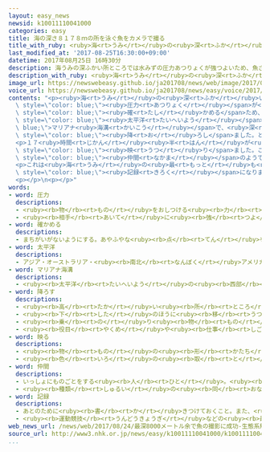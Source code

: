 ```yaml
---
layout: easy_news
newsid: k10011110041000
categories: easy
title: 海の深さ８１７８ｍの所を泳ぐ魚をカメラで撮る
title_with_ruby: <ruby>海<rt>うみ</rt></ruby>の<ruby>深<rt>ふか</rt></ruby>さ８１７８ｍの<ruby>所<rt>ところ</rt></ruby>を<ruby>泳<rt>およ</rt></ruby>ぐ<ruby>魚<rt>さかな</rt></ruby>をカメラで<ruby>撮<rt>と</rt></ruby>る
last_modified_at: '2017-08-25T16:30:00+09:00'
datetime: 2017年08月25日 16時30分
description: 海うみの深ふかい所ところでは水みずの圧力あつりょくが強つよいため、魚さかながいるのは深ふかさ８２００ｍまでだと考かんがえられています。
description_with_ruby: <ruby>海<rt>うみ</rt></ruby>の<ruby>深<rt>ふか</rt></ruby>い<ruby>所<rt>ところ</rt></ruby>では<ruby>水<rt>みず</rt></ruby>の<ruby>圧力<rt>あつりょく</rt></ruby>が<ruby>強<rt>つよ</rt></ruby>いため、<ruby>魚<rt>さかな</rt></ruby>がいるのは<ruby>深<rt>ふか</rt></ruby>さ８２００ｍまでだと<ruby>考<rt>かんが</rt></ruby>えられています。
image_url: https://newswebeasy.github.io/ja201708/news/web/image/2017/08/25/k10011110041000.jpg
voice_url: https://newswebeasy.github.io/ja201708/news/easy/voice/2017/08/25/k10011110041000.mp3
contents: "<p><ruby>海<rt>うみ</rt></ruby>の<ruby>深<rt>ふか</rt></ruby>い<ruby>所<rt>ところ</rt></ruby>では<ruby>水<rt>みず</rt></ruby>の<span\
  \ style=\"color: blue;\"><ruby>圧力<rt>あつりょく</rt></ruby></span>が<ruby>強<rt>つよ</rt></ruby>いため、<ruby>魚<rt>さかな</rt></ruby>がいるのは<ruby>深<rt>ふか</rt></ruby>さ８２００ｍまでだと<ruby>考<rt>かんが</rt></ruby>えられています。これを<span\
  \ style=\"color: blue;\"><ruby>確<rt>たし</rt></ruby>かめる</span>ため、<ruby>海洋研究開発機構<rt>かいようけんきゅうかいはつきこう</rt></ruby>とＮＨＫは<ruby>今年<rt>ことし</rt></ruby>５<ruby>月<rt>がつ</rt></ruby>、<span\
  \ style=\"color: blue;\"><ruby>太平洋<rt>たいへいよう</rt></ruby></span>の<span style=\"color:\
  \ blue;\">マリアナ<ruby>海溝<rt>かいこう</rt></ruby></span>で、<ruby>深<rt>ふか</rt></ruby>さ８１７８ｍまでカメラを<span\
  \ style=\"color: blue;\"><ruby>降<rt>お</rt></ruby>ろし</span>ました。とてもきれいに<ruby>写<rt>うつ</rt></ruby>すことができる４Ｋカメラを<ruby>使<rt>つか</rt></ruby>いました。</p>\n\
  <p>１７<ruby>時間<rt>じかん</rt></ruby><ruby>半<rt>はん</rt></ruby>が<ruby>過<rt>す</rt></ruby>ぎたころ、<ruby>魚<rt>さかな</rt></ruby>が１<ruby>匹<rt>ぴき</rt></ruby>カメラに<span\
  \ style=\"color: blue;\"><ruby>映<rt>うつ</rt></ruby>り</span>ました。この<ruby>魚<rt>さかな</rt></ruby>はシンカイクサウオという<ruby>魚<rt>さかな</rt></ruby>の<span\
  \ style=\"color: blue;\"><ruby>仲間<rt>なかま</rt></ruby></span>のようです。<ruby>体<rt>からだ</rt></ruby>の<ruby>長<rt>なが</rt></ruby>さは２０ｃｍぐらいで、<ruby>色<rt>いろ</rt></ruby>は<ruby>白<rt>しろ</rt></ruby>です。<ruby>頭<rt>あたま</rt></ruby>のほうが<ruby>大<rt>おお</rt></ruby>きくて、ゆっくり<ruby>泳<rt>およ</rt></ruby>ぎます。</p>\n\
  <p>これは<ruby>海<rt>うみ</rt></ruby>の<ruby>最<rt>もっと</rt></ruby>も<ruby>深<rt>ふか</rt></ruby>い<ruby>所<rt>ところ</rt></ruby>にいる<ruby>魚<rt>さかな</rt></ruby>をカメラで<ruby>撮<rt>と</rt></ruby>った<span\
  \ style=\"color: blue;\"><ruby>記録<rt>きろく</rt></ruby></span>になりました。</p>\n<p><ruby>海洋研究開発機構<rt>かいようけんきゅうかいはつきこう</rt></ruby>の<ruby>専門家<rt>せんもんか</rt></ruby>は「<ruby>本当<rt>ほんとう</rt></ruby>に<ruby>魚<rt>さかな</rt></ruby>がいて、とてもうれしいです。これから<ruby>海<rt>うみ</rt></ruby>のとても<ruby>深<rt>ふか</rt></ruby>い<ruby>所<rt>ところ</rt></ruby>にいる<ruby>魚<rt>さかな</rt></ruby>をもっと<ruby>研究<rt>けんきゅう</rt></ruby>したいと<ruby>思<rt>おも</rt></ruby>います」と<ruby>話<rt>はな</rt></ruby>しています。</p>\n\
  <p></p>\n<p></p>"
words:
- word: 圧力
  descriptions:
  - <ruby><rb>物</rb><rt>もの</rt></ruby>をおしつける<ruby><rb>力</rb><rt>ちから</rt></ruby>。<ruby><rb>空気</rb><rt>くうき</rt></ruby>の<ruby><rb>圧力</rb><rt>あつりょく</rt></ruby>を<ruby><rb>気圧</rb><rt>きあつ</rt></ruby>、<ruby><rb>水</rb><rt>みず</rt></ruby>の<ruby><rb>圧力</rb><rt>あつりょく</rt></ruby>を<ruby><rb>水圧</rb><rt>すいあつ</rt></ruby>という。
  - <ruby><rb>相手</rb><rt>あいて</rt></ruby>に<ruby><rb>強</rb><rt>つよ</rt></ruby>くはたらきかけること。
- word: 確かめる
  descriptions:
  - まちがいがないようにする。あやふやな<ruby><rb>点</rb><rt>てん</rt></ruby>を、はっきりさせる。
- word: 太平洋
  descriptions:
  - アジア・オーストラリア・<ruby><rb>南北</rb><rt>なんぼく</rt></ruby>アメリカ・<ruby><rb>南極</rb><rt>なんきょく</rt></ruby>の<ruby><rb>五</rb><rt>いつ</rt></ruby>つの<ruby><rb>大陸</rb><rt>たいりく</rt></ruby>に<ruby><rb>囲</rb><rt>かこ</rt></ruby>まれた、<ruby><rb>世界</rb><rt>せかい</rt></ruby>でいちばん<ruby><rb>広</rb><rt>ひろ</rt></ruby>い<ruby><rb>海</rb><rt>うみ</rt></ruby>。
- word: マリアナ海溝
  descriptions:
  - <ruby><rb>太平洋</rb><rt>たいへいよう</rt></ruby>の<ruby><rb>西部</rb><rt>せいぶ</rt></ruby>、マリアナ<ruby><rb>諸島</rb><rt>しょとう</rt></ruby>の<ruby><rb>東</rb><rt>ひがし</rt></ruby>の<ruby><rb>海底</rb><rt>かいてい</rt></ruby>にある<ruby><rb>溝</rb><rt>みぞ</rt></ruby>。<ruby><rb>世界</rb><rt>せかい</rt></ruby>でいちばん<ruby><rb>深</rb><rt>ふか</rt></ruby>い<ruby><rb>場所</rb><rt>ばしょ</rt></ruby>（<ruby><rb>深</rb><rt>ふか</rt></ruby>さ<ruby><rb>一万</rb><rt>いちまん</rt></ruby>メートル<ruby><rb>以上</rb><rt>いじょう</rt></ruby>）がある。
- word: 降ろす
  descriptions:
  - <ruby><rb>高</rb><rt>たか</rt></ruby>い<ruby><rb>所</rb><rt>ところ</rt></ruby>から<ruby><rb>低</rb><rt>ひく</rt></ruby>い<ruby><rb>所</rb><rt>ところ</rt></ruby>へ<ruby><rb>移</rb><rt>うつ</rt></ruby>す。
  - <ruby><rb>下</rb><rt>した</rt></ruby>のほうに<ruby><rb>移</rb><rt>うつ</rt></ruby>す。
  - <ruby><rb>乗</rb><rt>の</rt></ruby>り<ruby><rb>物</rb><rt>もの</rt></ruby>から<ruby><rb>外</rb><rt>そと</rt></ruby>へ<ruby><rb>出</rb><rt>だ</rt></ruby>す。
  - <ruby><rb>役目</rb><rt>やくめ</rt></ruby>や<ruby><rb>仕事</rb><rt>しごと</rt></ruby>をやめさせる。
- word: 映る
  descriptions:
  - <ruby><rb>物</rb><rt>もの</rt></ruby>の<ruby><rb>形</rb><rt>かたち</rt></ruby>やかげなどが、ほかの<ruby><rb>物</rb><rt>もの</rt></ruby>の<ruby><rb>表面</rb><rt>ひょうめん</rt></ruby>に<ruby><rb>現</rb><rt>あらわ</rt></ruby>れる。
  - <ruby><rb>色</rb><rt>いろ</rt></ruby>の<ruby><rb>取</rb><rt>と</rt></ruby>り<ruby><rb>合</rb><rt>あ</rt></ruby>わせがよい。
- word: 仲間
  descriptions:
  - いっしょにものごとをする<ruby><rb>人</rb><rt>ひと</rt></ruby>。<ruby><rb>友達</rb><rt>ともだち</rt></ruby>。グループ。
  - <ruby><rb>種類</rb><rt>しゅるい</rt></ruby>の<ruby><rb>同</rb><rt>おな</rt></ruby>じもの。
- word: 記録
  descriptions:
  - あとのために<ruby><rb>書</rb><rt>か</rt></ruby>きつけておくこと。また、<ruby><rb>書</rb><rt>か</rt></ruby>きつけたもの。
  - <ruby><rb>運動競技</rb><rt>うんどうきょうぎ</rt></ruby>などの<ruby><rb>最高</rb><rt>さいこう</rt></ruby>の<ruby><rb>成績</rb><rt>せいせき</rt></ruby>。レコード。
web_news_url: /news/web/2017/08/24/最深8000メートル余で魚の撮影に成功-生態系解明に期待/
source_url: http://www3.nhk.or.jp/news/easy/k10011110041000/k10011110041000.html
...
```

